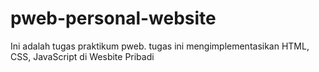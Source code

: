 # pweb-personal-website

Ini adalah tugas praktikum pweb. tugas ini mengimplementasikan HTML, CSS, JavaScript di Wesbite Pribadi
